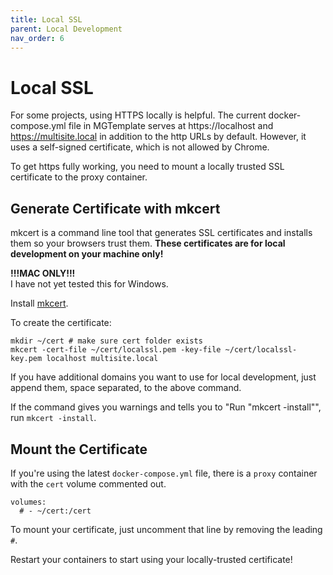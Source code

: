 ```yaml
---
title: Local SSL
parent: Local Development
nav_order: 6
---
```


# Local SSL
For some projects, using HTTPS locally is helpful.
The current docker-compose.yml file in MGTemplate serves at https://localhost
and https://multisite.local in addition to the http URLs by default.
However, it uses a self-signed certificate, which is not allowed by Chrome.

To get https fully working,
you need to mount a locally trusted SSL certificate to the proxy container.

## Generate Certificate with mkcert
mkcert is a command line tool that generates SSL certificates and
installs them so your browsers trust them.
**These certificates are for local development on your machine only!**


**!!!MAC ONLY!!!**  
I have not yet tested this for Windows.

Install [mkcert](https://mkcert.dev/).

To create the certificate:
```
mkdir ~/cert # make sure cert folder exists
mkcert -cert-file ~/cert/localssl.pem -key-file ~/cert/localssl-key.pem localhost multisite.local
```
If you have additional domains you want to use for local development,
just append them, space separated, to the above command.

If the command gives you warnings and tells you to "Run "mkcert -install"",
run `mkcert -install`.

## Mount the Certificate
If you're using the latest `docker-compose.yml` file,
there is a `proxy` container with the `cert` volume commented out.
```
volumes:
  # - ~/cert:/cert
```
To mount your certificate, just uncomment that line by removing the leading `#`.

Restart your containers to start using your locally-trusted certificate!

